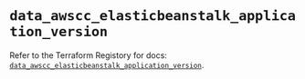# `data_awscc_elasticbeanstalk_application_version`

Refer to the Terraform Registory for docs: [`data_awscc_elasticbeanstalk_application_version`](https://registry.terraform.io/providers/hashicorp/awscc/0.70.0/docs/data-sources/elasticbeanstalk_application_version).
